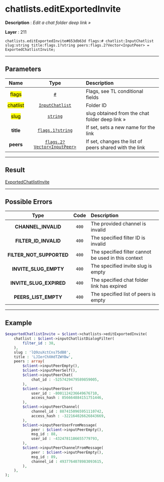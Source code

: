 # chatlists.editExportedInvite

**Description** : *Edit a chat folder deep link »*

**Layer** : 211

```tl
chatlists.editExportedInvite#653db63d flags:# chatlist:InputChatlist slug:string title:flags.1?string peers:flags.2?Vector<InputPeer> = ExportedChatlistInvite;
```

---

## Parameters

| Name | Type | Description |
| :---: | :---: | :--- |
| <mark>flags</mark> | [`#`](type/#) | Flags, see TL conditional fields |
| <mark>chatlist</mark> | [`InputChatlist`](type/InputChatlist) | Folder ID |
| <mark>slug</mark> | [`string`](type/string) | slug obtained from the chat folder deep link » |
| **title** | [`flags.1?string`](type/string) | If set, sets a new name for the link |
| **peers** | [`flags.2?Vector<InputPeer>`](type/InputPeer) | If set, changes the list of peers shared with the link |

---

## Result

[ExportedChatlistInvite](type/ExportedChatlistInvite)

---

## Possible Errors

| Type | Code | Description |
| :---: | :---: | :--- |
| **CHANNEL_INVALID** | `400` | The provided channel is invalid |
| **FILTER_ID_INVALID** | `400` | The specified filter ID is invalid |
| **FILTER_NOT_SUPPORTED** | `400` | The specified filter cannot be used in this context |
| **INVITE_SLUG_EMPTY** | `400` | The specified invite slug is empty |
| **INVITE_SLUG_EXPIRED** | `400` | The specified chat folder link has expired |
| **PEERS_LIST_EMPTY** | `400` | The specified list of peers is empty |

---

## Example

```php
$exportedChatlistInvite = $client->chatlists->editExportedInvite(
	chatlist : $client->inputChatlistDialogFilter(
		filter_id : 38,
	),
	slug : 'lQ9zuXctCns75dB8',
	title : 'LJIerChXHdTZWYBw',
	peers : array(
		$client->inputPeerEmpty(),
		$client->inputPeerSelf(),
		$client->inputPeerChat(
			chat_id : -5257429479589859005,
		),
		$client->inputPeerUser(
			user_id : -8001124236649676710,
			access_hash : 856664884151751446,
		),
		$client->inputPeerChannel(
			channel_id : 8874150965951110742,
			access_hash : -322164026626843669,
		),
		$client->inputPeerUserFromMessage(
			peer : $client->inputPeerEmpty(),
			msg_id : 88,
			user_id : -4324781186655779793,
		),
		$client->inputPeerChannelFromMessage(
			peer : $client->inputPeerEmpty(),
			msg_id : 89,
			channel_id : 4937764078983093615,
		),
	),
);
```